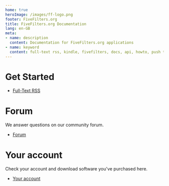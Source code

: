 ```yaml
---
home: true 
heroImage: /images/ff-logo.png
footer: FiveFilters.org
title: FiveFilters.org Documentation
lang: en-GB
meta:
- name: description
  content: Documentation for FiveFilters.org applications
- name: keyword
  content: full-text rss, kindle, fivefilters, docs, api, howto, push to kindle, term extraction, install, pdf newspaper
---
```


<style>
  .hero h1, .hero p.description { display: none }
  .content.custom {
    text-align: center;
  }
  .content.custom li {
    list-style: none;
  }
</style>

# Get Started

* [Full-Text RSS](/full-text-rss)

# Forum

We answer questions on our community forum.

* [Forum](https://forum.fivefilters.org)

# Your account

Check your account and download software you've purchased here.

* [Your account](https://member.fivefilters.org)
